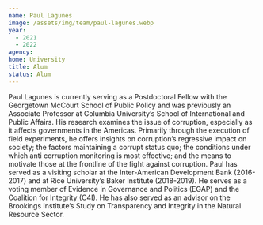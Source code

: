 ```yaml
---
name: Paul Lagunes
image: /assets/img/team/paul-lagunes.webp
year:
  - 2021
  - 2022
agency:
home: University
title: Alum
status: Alum
---
```


Paul Lagunes is currently serving as a Postdoctoral Fellow with the Georgetown McCourt School of Public Policy and was previously an Associate Professor at Columbia University’s School of International and Public Affairs. His research examines the issue of corruption, especially as it affects governments in the Americas. Primarily through the execution of field experiments, he offers insights on corruption’s regressive impact on society; the factors maintaining a corrupt status quo; the conditions under which anti corruption monitoring is most effective; and the means to motivate those at the frontline of the fight against corruption. Paul has served as a visiting scholar at the Inter-American Development Bank (2016-2017) and at Rice University’s Baker Institute (2018-2019). He serves as a voting member of Evidence in Governance and Politics (EGAP) and the Coalition for Integrity (C4I). He has also served as an advisor on the Brookings Institute’s Study on Transparency and Integrity in the Natural Resource Sector.
 

